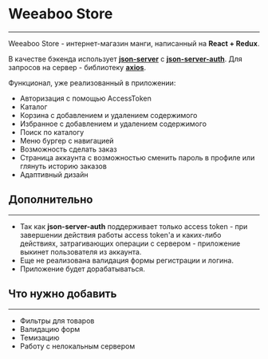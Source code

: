 # Weeaboo Store
---
Weeaboo Store - интернет-магазин манги, написанный на __React + Redux__.

В качестве бэкенда использует __[json-server](https://www.npmjs.com/package/json-server)__ с __[json-server-auth](https://www.npmjs.com/package/json-server-auth)__. Для запросов на сервер - библиотеку __[axios](https://www.npmjs.com/package/axios)__.

Функционал, уже реализованный в приложении:
* Авторизация с помощью AccessToken
* Каталог
* Корзина с добавлением и удалением содержимого
* Избранное с добавлением и удалением содержимого
* Поиск по каталогу
* Меню бургер с навигацией
* Возможность сделать заказ
* Страница аккаунта с возможностью сменить пароль в профиле или глянуть историю заказов
* Адаптивный дизайн

## Дополнительно
---
* Так как __json-server-auth__ поддерживает только access token - при завершении действия работы access token'а и каких-либо действиях, затрагивающих операции с сервером - приложение выкинет пользователя из аккаунта.
* Еще не реализована валидация формы регистрации и логина.
* Приложение будет дорабатываться.

## Что нужно добавить
---
* Фильтры для товаров
* Валидацию форм
* Темизацию
* Работу с нелокальным сервером
